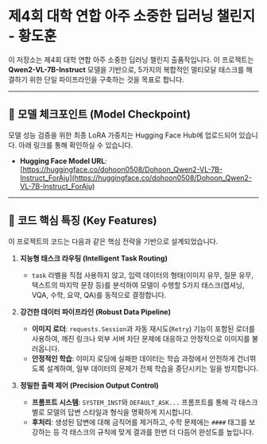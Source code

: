 # 제4회 대학 연합 아주 소중한 딥러닝 챌린지 - 황도훈

이 저장소는 제4회 대학 연합 아주 소중한 딥러닝 챌린지 출품작입니다.
이 프로젝트는 **Qwen2-VL-7B-Instruct** 모델을 기반으로, 5가지의 복합적인 멀티모달 태스크를 해결하기 위한 단일 파이프라인을 구축하는 것을 목표로 합니다.

---

## 🚀 모델 체크포인트 (Model Checkpoint)

모델 성능 검증을 위한 최종 LoRA 가중치는 Hugging Face Hub에 업로드되어 있습니다. 아래 링크를 통해 확인하실 수 있습니다.

- **Hugging Face Model URL**: [https://huggingface.co/dohoon0508/Dohoon_Qwen2-VL-7B-Instruct_ForAju](https://huggingface.co/dohoon0508/Dohoon_Qwen2-VL-7B-Instruct_ForAju)

---

## 🌟 코드 핵심 특징 (Key Features)

이 프로젝트의 코드는 다음과 같은 핵심 전략을 기반으로 설계되었습니다.

1.  **지능형 태스크 라우팅 (Intelligent Task Routing)**
    - `task` 라벨을 직접 사용하지 않고, 입력 데이터의 형태(이미지 유무, 질문 유무, 텍스트의 마지막 문장 등)를 분석하여 모델이 수행할 5가지 태스크(캡셔닝, VQA, 수학, 요약, QA)를 동적으로 결정합니다.

2.  **강건한 데이터 파이프라인 (Robust Data Pipeline)**
    - **이미지 로더**: `requests.Session`과 자동 재시도(`Retry`) 기능이 포함된 로더를 사용하여, 깨진 링크나 외부 서버 차단 문제에 대응하고 안정적으로 이미지를 불러옵니다.
    - **안정적인 학습**: 이미지 로딩에 실패한 데이터는 학습 과정에서 안전하게 건너뛰도록 설계하여, 일부 데이터의 문제가 전체 학습을 중단시키는 일을 방지합니다.

3.  **정밀한 출력 제어 (Precision Output Control)**
    - **프롬프트 시스템**: `SYSTEM_INST`와 `DEFAULT_ASK...` 프롬프트를 통해 각 태스크별로 모델의 답변 스타일과 형식을 명확하게 지시합니다.
    - **후처리**: 생성된 답변에 대해 금칙어를 제거하고, 수학 문제에는 `####` 태그를 보강하는 등 각 태스크의 규칙에 맞게 결과를 한번 더 다듬어 완성도를 높입니다.
